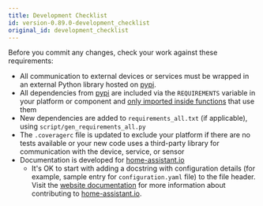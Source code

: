 ```yaml
---
title: Development Checklist
id: version-0.89.0-development_checklist
original_id: development_checklist
---
```



Before you commit any changes, check your work against these requirements:

- All communication to external devices or services must be wrapped in an external Python library hosted on [pypi](https://pypi.python.org/pypi).
- All dependencies from [pypi](https://pypi.python.org/pypi) are included via the `REQUIREMENTS` variable in your platform or component and [only imported inside functions](creating_component_deps_and_reqs.md) that use them
- New dependencies are added to `requirements_all.txt` (if applicable), using `script/gen_requirements_all.py`
- The `.coveragerc` file is updated to exclude your platform if there are no tests available or your new code uses a third-party library for communication with the device, service, or sensor
- Documentation is developed for [home-assistant.io](/)
   * It's OK to start with adding a docstring with configuration details (for example, sample entry for `configuration.yaml` file) to the file header. Visit the [website documentation](https://www.home-assistant.io/developers/documentation/) for more information about contributing to [home-assistant.io](https://github.com/home-assistant/home-assistant.github.io).
